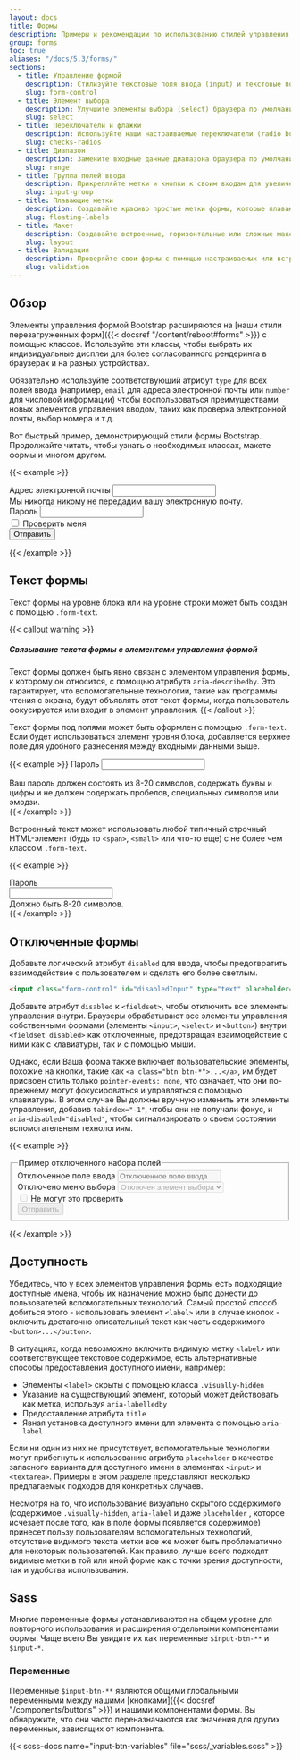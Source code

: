 ```yaml
---
layout: docs
title: Формы
description: Примеры и рекомендации по использованию стилей управления формами, параметров макета и настраиваемых компонентов для создания самых разных форм.
group: forms
toc: true
aliases: "/docs/5.3/forms/"
sections:
  - title: Управление формой
    description: Стилизуйте текстовые поля ввода (input) и текстовые поля (textarea) с поддержкой нескольких состояний.
    slug: form-control
  - title: Элемент выбора
    description: Улучшите элементы выбора (select) браузера по умолчанию с помощью настраиваемого начального внешнего вида.
    slug: select
  - title: Переключатели и флажки
    description: Используйте наши настраиваемые переключатели (radio buttons) и флажки (checkboxes) в формах для выбора параметров ввода.
    slug: checks-radios
  - title: Диапазон
    description: Замените входные данные диапазона браузера по умолчанию нашей собственной версией.
    slug: range
  - title: Группа полей ввода
    description: Прикрепляйте метки и кнопки к своим входам для увеличения семантической ценности.
    slug: input-group
  - title: Плавающие метки
    description: Создавайте красиво простые метки формы, которые плавают над полями ввода.
    slug: floating-labels
  - title: Макет
    description: Создавайте встроенные, горизонтальные или сложные макеты на основе сетки с Вашими формами.
    slug: layout
  - title: Валидация
    description: Проверяйте свои формы с помощью настраиваемых или встроенных методов и стилей проверки.
    slug: validation
---
```


## Обзор

Элементы управления формой Bootstrap расширяются на [наши стили перезагруженных форм]({{< docsref "/content/reboot#forms" >}}) с помощью классов. Используйте эти классы, чтобы выбрать их индивидуальные дисплеи для более согласованного рендеринга в браузерах и на разных устройствах.

Обязательно используйте соответствующий атрибут `type` для всех полей ввода (например, `email` для адреса электронной почты или `number` для числовой информации) чтобы воспользоваться преимуществами новых элементов управления вводом, таких как проверка электронной почты, выбор номера и т.д.

Вот быстрый пример, демонстрирующий стили формы Bootstrap. Продолжайте читать, чтобы узнать о необходимых классах, макете формы и многом другом.

{{< example >}}
<form>
  <div class="mb-3">
    <label for="exampleInputEmail1" class="form-label">Адрес электронной почты</label>
    <input type="email" class="form-control" id="exampleInputEmail1" aria-describedby="emailHelp">
    <div id="emailHelp" class="form-text">Мы никогда никому не передадим вашу электронную почту.</div>
  </div>
  <div class="mb-3">
    <label for="exampleInputPassword1" class="form-label">Пароль</label>
    <input type="password" class="form-control" id="exampleInputPassword1">
  </div>
  <div class="mb-3 form-check">
    <input type="checkbox" class="form-check-input" id="exampleCheck1">
    <label class="form-check-label" for="exampleCheck1">Проверить меня</label>
  </div>
  <button type="submit" class="btn btn-primary">Отправить</button>
</form>
{{< /example >}}

## Текст формы

Текст формы на уровне блока или на уровне строки может быть создан с помощью `.form-text`.

{{< callout warning >}}
##### Связывание текста формы с элементами управления формой

Текст формы должен быть явно связан с элементом управления формы, к которому он относится, с помощью атрибута `aria-describedby`. Это гарантирует, что вспомогательные технологии, такие как программы чтения с экрана, будут объявлять этот текст формы, когда пользователь фокусируется или входит в элемент управления.
{{< /callout >}}

Текст формы под полями может быть оформлен с помощью `.form-text`. Если будет использоваться элемент уровня блока, добавляется верхнее поле для удобного разнесения между входными данными выше.

{{< example >}}
<label for="inputPassword5" class="form-label">Пароль</label>
<input type="password" id="inputPassword5" class="form-control" aria-describedby="passwordHelpBlock">
<div id="passwordHelpBlock" class="form-text">
  Ваш пароль должен состоять из 8-20 символов, содержать буквы и цифры и не должен содержать пробелов, специальных символов или эмодзи.
</div>
{{< /example >}}

Встроенный текст может использовать любой типичный строчный HTML-элемент (будь то `<span>`, `<small>` или что-то еще) с не более чем классом `.form-text`.

{{< example >}}
<div class="row g-3 align-items-center">
  <div class="col-auto">
    <label for="inputPassword6" class="col-form-label">Пароль</label>
  </div>
  <div class="col-auto">
    <input type="password" id="inputPassword6" class="form-control" aria-describedby="passwordHelpInline">
  </div>
  <div class="col-auto">
    <span id="passwordHelpInline" class="form-text">
      Должно быть 8-20 символов.
    </span>
  </div>
</div>
{{< /example >}}

## Отключенные формы

Добавьте логический атрибут `disabled` для ввода, чтобы предотвратить взаимодействие с пользователем и сделать его более светлым.

```html
<input class="form-control" id="disabledInput" type="text" placeholder="Здесь отключен ввод..." disabled>
```

Добавьте атрибут `disabled` к `<fieldset>`, чтобы отключить все элементы управления внутри. Браузеры обрабатывают все элементы управления собственными формами (элементы `<input>`, `<select>` и `<button>`) внутри `<fieldset disabled>` как отключенные, предотвращая взаимодействие с ними как с клавиатуры, так и с помощью мыши.

Однако, если Ваша форма также включает пользовательские элементы, похожие на кнопки, такие как `<a class="btn btn-*">...</a>`, им будет присвоен стиль только `pointer-events: none`, что означает, что они по-прежнему могут фокусироваться и управляться с помощью клавиатуры. В этом случае Вы должны вручную изменить эти элементы управления, добавив `tabindex="-1"`, чтобы они не получали фокус, и `aria-disabled="disabled"`, чтобы сигнализировать о своем состоянии вспомогательным технологиям.

{{< example >}}
<form>
  <fieldset disabled>
    <legend>Пример отключенного набора полей</legend>
    <div class="mb-3">
      <label for="disabledTextInput" class="form-label">Отключенное поле ввода</label>
      <input type="text" id="disabledTextInput" class="form-control" placeholder="Отключенное поле ввода">
    </div>
    <div class="mb-3">
      <label for="disabledSelect" class="form-label">Отключено меню выбора</label>
      <select id="disabledSelect" class="form-select">
        <option>Отключен элемент выбора</option>
      </select>
    </div>
    <div class="mb-3">
      <div class="form-check">
        <input class="form-check-input" type="checkbox" id="disabledFieldsetCheck" disabled>
        <label class="form-check-label" for="disabledFieldsetCheck">
          Не могут это проверить
        </label>
      </div>
    </div>
    <button type="submit" class="btn btn-primary">Отправить</button>
  </fieldset>
</form>
{{< /example >}}

## Доступность

Убедитесь, что у всех элементов управления формы есть подходящие доступные имена, чтобы их назначение можно было донести до пользователей вспомогательных технологий. Самый простой способ добиться этого - использовать элемент `<label>` или в случае кнопок - включить достаточно описательный текст как часть содержимого `<button>...</button>`.

В ситуациях, когда невозможно включить видимую метку `<label>` или соответствующее текстовое содержимое, есть альтернативные способы предоставления доступного имени, например:

- Элементы `<label>` скрыты с помощью класса `.visually-hidden`
- Указание на существующий элемент, который может действовать как метка, используя `aria-labelledby`
- Предоставление атрибута `title`
- Явная установка доступного имени для элемента с помощью `aria-label`

Если ни один из них не присутствует, вспомогательные технологии могут прибегнуть к использованию атрибута `placeholder` в качестве запасного варианта для доступного имени в элементах `<input>` и `<textarea>`. Примеры в этом разделе представляют несколько предлагаемых подходов для конкретных случаев.

Несмотря на то, что использование визуально скрытого содержимого (содержимое `.visually-hidden`, `aria-label` и даже `placeholder` , которое исчезает после того, как в поле формы появляется содержимое) принесет пользу пользователям вспомогательных технологий, отсутствие видимого текста метки все же может быть проблематично для некоторых пользователей. Как правило, лучше всего подходят видимые метки в той или иной форме как с точки зрения доступности, так и удобства использования.

## Sass

Многие переменные формы устанавливаются на общем уровне для повторного использования и расширения отдельными компонентами формы. Чаще всего Вы увидите их как переменные `$input-btn-**` и `$input-*`.

### Переменные

Переменные `$input-btn-**` являются общими глобальными переменными между нашими [кнопками]({{< docsref "/components/buttons" >}}) и нашими компонентами формы. Вы обнаружите, что они часто переназначаются как значения для других переменных, зависящих от компонента.

{{< scss-docs name="input-btn-variables" file="scss/_variables.scss" >}}
